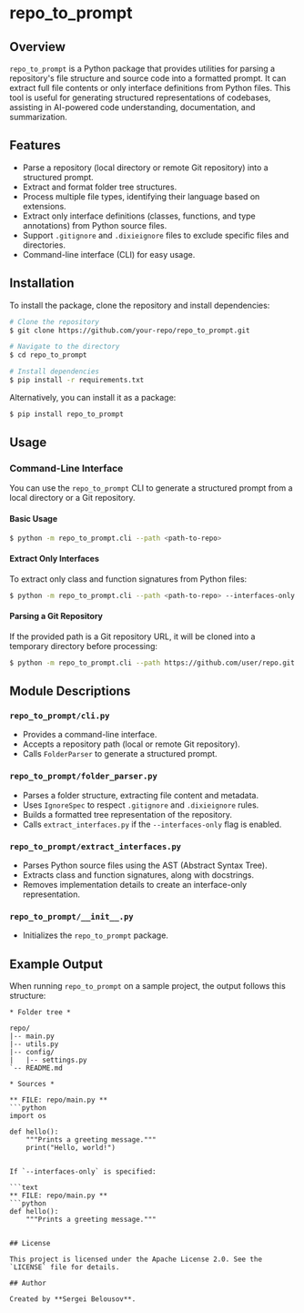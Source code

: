 # repo_to_prompt

## Overview

`repo_to_prompt` is a Python package that provides utilities for parsing a repository's file structure and source code into a formatted prompt. It can extract full file contents or only interface definitions from Python files. This tool is useful for generating structured representations of codebases, assisting in AI-powered code understanding, documentation, and summarization.

## Features

- Parse a repository (local directory or remote Git repository) into a structured prompt.
- Extract and format folder tree structures.
- Process multiple file types, identifying their language based on extensions.
- Extract only interface definitions (classes, functions, and type annotations) from Python source files.
- Support `.gitignore` and `.dixieignore` files to exclude specific files and directories.
- Command-line interface (CLI) for easy usage.

## Installation

To install the package, clone the repository and install dependencies:

```sh
# Clone the repository
$ git clone https://github.com/your-repo/repo_to_prompt.git

# Navigate to the directory
$ cd repo_to_prompt

# Install dependencies
$ pip install -r requirements.txt
```

Alternatively, you can install it as a package:

```sh
$ pip install repo_to_prompt
```

## Usage

### Command-Line Interface

You can use the `repo_to_prompt` CLI to generate a structured prompt from a local directory or a Git repository.

#### Basic Usage

```sh
$ python -m repo_to_prompt.cli --path <path-to-repo>
```

#### Extract Only Interfaces

To extract only class and function signatures from Python files:

```sh
$ python -m repo_to_prompt.cli --path <path-to-repo> --interfaces-only
```

#### Parsing a Git Repository

If the provided path is a Git repository URL, it will be cloned into a temporary directory before processing:

```sh
$ python -m repo_to_prompt.cli --path https://github.com/user/repo.git
```

## Module Descriptions

### `repo_to_prompt/cli.py`

- Provides a command-line interface.
- Accepts a repository path (local or remote Git repository).
- Calls `FolderParser` to generate a structured prompt.

### `repo_to_prompt/folder_parser.py`

- Parses a folder structure, extracting file content and metadata.
- Uses `IgnoreSpec` to respect `.gitignore` and `.dixieignore` rules.
- Builds a formatted tree representation of the repository.
- Calls `extract_interfaces.py` if the `--interfaces-only` flag is enabled.

### `repo_to_prompt/extract_interfaces.py`

- Parses Python source files using the AST (Abstract Syntax Tree).
- Extracts class and function signatures, along with docstrings.
- Removes implementation details to create an interface-only representation.

### `repo_to_prompt/__init__.py`

- Initializes the `repo_to_prompt` package.

## Example Output

When running `repo_to_prompt` on a sample project, the output follows this structure:

```text
* Folder tree *

repo/
|-- main.py
|-- utils.py
|-- config/
|   |-- settings.py
`-- README.md

* Sources *

** FILE: repo/main.py **
```python
import os

def hello():
    """Prints a greeting message."""
    print("Hello, world!")
```
```

If `--interfaces-only` is specified:

```text
** FILE: repo/main.py **
```python
def hello():
    """Prints a greeting message."""
```
```

## License

This project is licensed under the Apache License 2.0. See the `LICENSE` file for details.

## Author

Created by **Sergei Belousov**.

